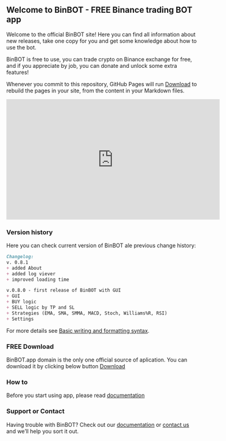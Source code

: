 ## Welcome to BinBOT  - FREE Binance trading BOT app

Welcome to the official BinBOT site! Here you can find all information about new releases, take one copy for you and get some knowledge about how to use the bot.

BinBOT is free to use, you can trade crypto on Binance exchange for free, and if you appreciate by job, you can donate and unlock some extra features!

Whenever you commit to this repository, GitHub Pages will run [Download](/download.md) to rebuild the pages in your site, from the content in your Markdown files.


<iframe width="560" height="315" src="https://www.youtube.com/embed/q7p3HzKS4Nk" title="YouTube video player" frameborder="0" allow="accelerometer; autoplay; clipboard-write; encrypted-media; gyroscope; picture-in-picture" allowfullscreen></iframe>


### Version history

Here you can check current version of BinBOT ale previous change history:

```markdown
Changelog:
v. 0.8.1
+ added About
+ added log viever
+ improved loading time

v.0.8.0 - first release of BinBOT with GUI
+ GUI
+ BUY logic
+ SELL logic by TP and SL
+ Strategies (EMA, SMA, SMMA, MACD, Stoch, Williams%R, RSI)
+ Settings


```

For more details see [Basic writing and formatting syntax](https://docs.github.com/en/github/writing-on-github/getting-started-with-writing-and-formatting-on-github/basic-writing-and-formatting-syntax).

### FREE Download

BinBOT.app domain is the only one official source of aplication. You can download it by clicking below button
[Download](/download.md)

### How to
Before you start using app, please read [documentation](https://github.com/dachu02/BinBOTdocs/download)

### Support or Contact

Having trouble with BinBOT?  Check out our [documentation](/documentation.md) or [contact us](https://support.github.com/contact) and we’ll help you sort it out.
